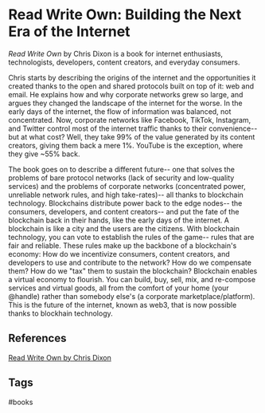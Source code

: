 # Read Write Own: Building the Next Era of the Internet

*Read Write Own* by Chris Dixon is a book for internet enthusiasts, technologists, developers, content creators, and everyday consumers.  

Chris starts by describing the origins of the internet and the opportunities it created thanks to the open and shared protocols built on top of it: web and email. He explains how and why corporate networks grew so large, and argues they changed the landscape of the internet for the worse. In the early days of the internet, the flow of information was balanced, not concentrated. Now, corporate networks like Facebook, TikTok, Instagram, and Twitter control most of the internet traffic thanks to their convenience-- but at what cost? Well, they take 99% of the value generated by its content creators, giving them back a mere 1%. YouTube is the exception, where they give ~55% back.  

The book goes on to describe a different future-- one that solves the problems of bare protocol networks (lack of security and low-quality services) and the problems of corporate networks (concentrated power, unreliable network rules, and high take-rates)-- all thanks to blockchain technology. Blockchains distribute power back to the edge nodes-- the consumers, developers, and content creators-- and put the fate of the blockchain back in their hands, like the early days of the internet. A blockchain is like a city and the users are the citizens. With blockchain technology, you can vote to establish the rules of the game-- rules that are fair and reliable. These rules make up the backbone of a blockchain's economy: How do we incentivize consumers, content creators, and developers to use and contribute to the network? How do we compensate them? How do we "tax" them to sustain the blockchain? Blockchain enables a virtual economy to flourish. You can build, buy, sell, mix, and re-compose services and virtual goods, all from the comfort of your home (your @handle) rather than somebody else's (a corporate marketplace/platform). This is the future of the internet, known as web3, that is now possible thanks to blockhain technology.  

## References
[Read Write Own by Chris Dixon](https://www.amazon.com/Read-Write-Own-Building-Internet/dp/0593731387/ref=sr_1_2?crid=3K74SH1UK6X4H&dib=eyJ2IjoiMSJ9.MJQzGceTThHhFyJcHhAXDn94FtCvmlQjKQQD2hd36qMmZCiZykR_RtXgY13-559k2__iRqrn5npXIs7LG0wI4q1xZHuhb9LAlAbJJolaaW690tabQV0YNeFSKdEoD_KBg6DZvCyzXswukUE-T2-rZ5hXF53N4bcvgPCmXH9kYM55bRHYtuGj4QrLSuBwPMSsEowpY0tdvSJAmQl74sPvMvBwZQbuvdOj9KhX24qXHDo.-DroAsTCJXWqGDYJDtg6-8XNxI6zefHu2hiEWZCJ2bA&dib_tag=se&keywords=read+write+own&qid=1710974663&sprefix=read+write+o%2Caps%2C266&sr=8-2)

## Tags
#books
